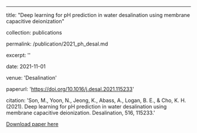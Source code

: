 ---
title: "Deep learning for pH prediction in water desalination using membrane capacitive deionization"

collection: publications

permalink: /publication/2021_ph_desal.md

excerpt: ''

date: 2021-11-01

venue: 'Desalination'

paperurl: 'https://doi.org/10.1016/j.desal.2021.115233'

citation: 'Son, M., Yoon, N., Jeong, K., Abass, A., Logan, B. E., & Cho, K. H. (2021). 
    Deep learning for pH prediction in water desalination using membrane capacitive deionization. 
    Desalination, 516, 115233.'


[Download paper here](https://doi.org/10.1016/j.desal.2021.115233)